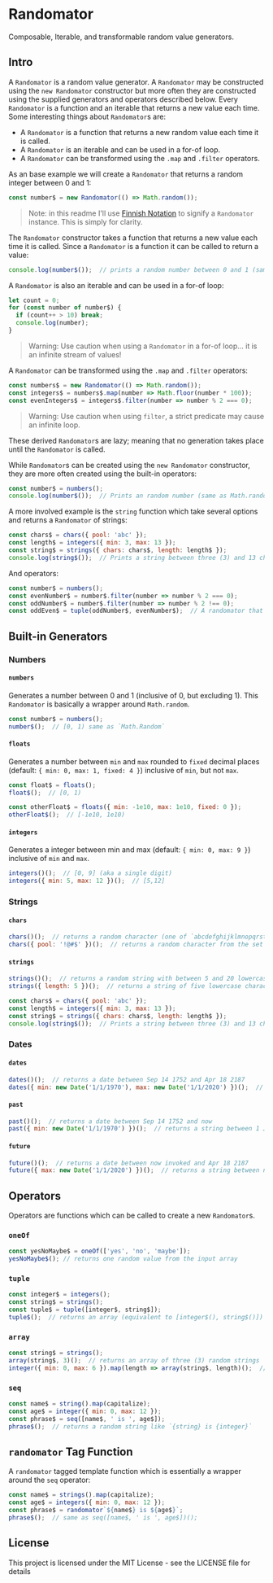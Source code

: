 # Randomator

Composable, Iterable, and transformable random value generators.

## Intro

A `Randomator` is a random value generator.  A `Randomator` may be constructed using the `new Randomator` constructor but more often they are constructed using the supplied generators and operators described below.  Every `Randomator` is a function and an iterable that returns a new value each time.  Some interesting things about  `Randomator`s are:

* A `Randomator` is a function that returns a new random value each time it is called.
* A `Randomator` is an iterable and can be used in a for-of loop.
* A `Randomator` can be transformed using the `.map` and `.filter` operators.

As an base example we will create a `Randomator` that returns a random integer between 0 and 1:

```js
const number$ = new Randomator(() => Math.random());
```

> Note: in this readme I'll use [Finnish Notation](https://medium.com/@benlesh/observables-and-finnish-notation-df8356ed1c9b) to signify a `Randomator` instance.  This is simply for clarity.

The `Randomator` constructor takes a function that returns a new value each time it is called.  Since a `Randomator` is a function it can be called to return a value:

```js
console.log(number$());  // prints a random number between 0 and 1 (same as Math.random())
```

A `Randomator` is also an iterable and can be used in a for-of loop:

```js
let count = 0;
for (const number of number$) {
  if (count++ > 10) break;
  console.log(number);
}
```

> Warning: Use caution when using a `Randomator` in a for-of loop... it is an infinite stream of values!

A `Randomator` can be transformed using the `.map` and `.filter` operators:

```js
const numbers$ = new Randomator(() => Math.random());
const integers$ = numbers$.map(number => Math.floor(number * 100));
const evenIntegers$ = integers$.filter(number => number % 2 === 0);
```

> Warning: Use caution when using `filter`, a strict predicate may cause an infinite loop.

These derived `Randomator`s are lazy; meaning that no generation takes place until the `Randomator` is called.

While `Randomator`s can be created using the `new Randomator` constructor, they are more often created using the built-in operators:

```js
const number$ = numbers();
console.log(number$());  // Prints an random number (same as Math.random())
```

A more involved example is the `string` function which take several options and returns a `Randomator` of strings:

```js
const chars$ = chars({ pool: 'abc' });
const length$ = integers({ min: 3, max: 13 });
const string$ = strings({ chars: chars$, length: length$ });
console.log(string$());  // Prints a string between three (3) and 13 characters (inclusive) of 'a', 'b' or 'c'.
```

And operators:

```js
const number$ = numbers();
const evenNumber$ = number$.filter(number => number % 2 === 0);
const oddNumber$ = number$.filter(number => number % 2 !== 0);
const oddEven$ = tuple(oddNumber$, evenNumber$);  // A randomator that generates odd/even pairs
```

## Built-in Generators

### Numbers

#### `numbers`

Generates a number between 0 and 1 (inclusive of 0, but excluding 1).  This `Randomator` is basically a wrapper around `Math.random`.

```js
const number$ = numbers();
number$();  // [0, 1) same as `Math.Random`
```

#### `floats`

Generates a number between `min` and `max` rounded to `fixed` decimal places (default: `{ min: 0, max: 1, fixed: 4 }`) inclusive of `min`, but not `max`.

```js
const float$ = floats();
float$();  // [0, 1)

const otherFloat$ = floats({ min: -1e10, max: 1e10, fixed: 0 });
otherFloat$();  // [-1e10, 1e10)
```

#### `integers`

Generates a integer between min and max (default: `{ min: 0, max: 9 }`) inclusive of `min` and `max`.

```js
integers()();  // [0, 9] (aka a single digit)
integers({ min: 5, max: 12 })();  // [5,12]
```

### Strings

#### `chars`

```js
chars()();  // returns a random character (one of `abcdefghijklmnopqrstuvwxyABCDEFGHIJKLMNOPQRSTUVWXYZ0123456789!@#$%^&*()`).
chars({ pool: '!@#$' })();  // returns a random character from the set '!@#$'
```

#### `strings`

```js
strings()();  // returns a random string with between 5 and 20 lowercase characters.
strings({ length: 5 })();  // returns a string of five lowercase characters.

const chars$ = chars({ pool: 'abc' });
const length$ = integers({ min: 3, max: 13 });
const string$ = strings({ chars: chars$, length: length$ });
console.log(string$());  // Prints a string between three (3) and 13 characters (inclusive) of 'a', 'b' or 'c'.
```

### Dates

#### `dates`

```js
dates()();  // returns a date between Sep 14 1752 and Apr 18 2187
dates({ min: new Date('1/1/1970'), max: new Date('1/1/2020') })();  // returns a string between 1 Jan 1970 and 1 Jan 2020
```

#### `past`

```js
past()();  // returns a date between Sep 14 1752 and now
past({ min: new Date('1/1/1970') })();  // returns a string between 1 Jan 1970 and now
```

#### `future`

```js
future()();  // returns a date between now invoked and Apr 18 2187
future({ max: new Date('1/1/2020') })();  // returns a string between now and 1 Jan 2020
```

## Operators

Operators are functions which can be called to create a new `Randomator`s.

### `oneOf`

```js
const yesNoMaybe$ = oneOf(['yes', 'no', 'maybe']);
yesNoMaybe$(); // returns one random value from the input array
```

### `tuple`

```js
const integer$ = integers();
const string$ = strings();
const tuple$ = tuple([integer$, string$]);
tuple$();  // returns an array (equivalent to [integer$(), string$()])
```

### `array`

```js
const string$ = strings();
array(string$, 3)();  // returns an array of three (3) random strings
integer({ min: 0, max: 6 }).map(length => array(string$, length)();  // returns an array of between three (3) and six (6) random strings
```

### `seq`

```js
const name$ = string().map(capitalize);
const age$ = integer({ min: 0, max: 12 });
const phrase$ = seq([name$, ' is ', age$]);
phrase$();  // returns a random string like `{string} is {integer}`
```

## `randomator` Tag Function

A `randomator` tagged template function which is essentially a wrapper around the `seq` operator:

```js
const name$ = strings().map(capitalize);
const age$ = integers({ min: 0, max: 12 });
const phrase$ = randomator`${name$} is ${age$}`;
phrase$();  // same as seq([name$, ' is ', age$])();
```

## License

This project is licensed under the MIT License - see the LICENSE file for details
